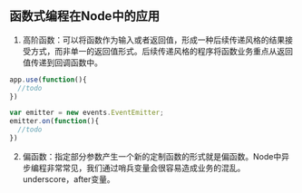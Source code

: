 ## 函数式编程在Node中的应用

1. 高阶函数：可以将函数作为输入或者返回值，形成一种后续传递风格的结果接受方式，而非单一的返回值形式。后续传递风格的程序将函数业务重点从返回值传递到回调函数中。
```js
app.use(function(){
  //todo
})

var emitter = new events.EventEmitter;
emitter.on(function(){
  //todo
})
```

2. 偏函数：指定部分参数产生一个新的定制函数的形式就是偏函数。Node中异步编程非常常见，我们通过哨兵变量会很容易造成业务的混乱。underscore，after变量。
